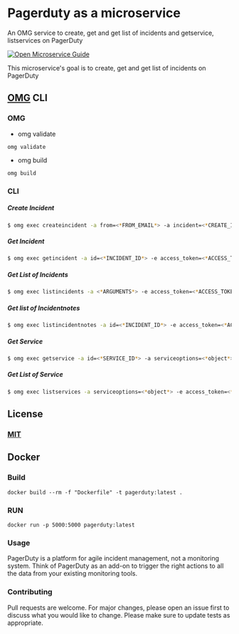 # Pagerduty as a microservice
An OMG service to create, get and get list of incidents and getservice, listservices on PagerDuty

[![Open Microservice Guide](https://img.shields.io/badge/OMG-enabled-brightgreen.svg?style=for-the-badge)](https://microservice.guide)

This microservice's goal is to create, get and get list of incidents on PagerDuty

## [OMG](hhttps://microservice.guide) CLI

### OMG

* omg validate
```
omg validate
```
* omg build
```
omg build
```

### CLI

##### Create Incident
```sh
$ omg exec createincident -a from=<*FROM_EMAIL*> -a incident=<*CREATE_INCIDENT_OBJECT*> -e access_token=<*ACCESS_TOKEN*>
```
##### Get Incident
```sh
$ omg exec getincident -a id=<*INCIDENT_ID*> -e access_token=<*ACCESS_TOKEN*>
```
##### Get List of Incidents
```sh
$ omg exec listincidents -a <*ARGUMENTS*> -e access_token=<*ACCESS_TOKEN*>
```
##### Get list of Incidentnotes
```sh
$ omg exec listincidentnotes -a id=<*INCIDENT_ID*> -e access_token=<*ACCESS_TOKEN*>
```
##### Get Service
```sh
$ omg exec getservice -a id=<*SERVICE_ID*> -a serviceoptions=<*object*> -e access_token=<*ACCESS_TOKEN*>
```
##### Get List of Service
```sh
$ omg exec listservices -a serviceoptions=<*object*> -e access_token=<*ACCESS_TOKEN*>
```

## License
### [MIT](https://choosealicense.com/licenses/mit/)

## Docker
### Build
```
docker build --rm -f "Dockerfile" -t pagerduty:latest .
```
### RUN
```
docker run -p 5000:5000 pagerduty:latest
```

### Usage
PagerDuty is a platform for agile incident management, not a monitoring system. Think of PagerDuty as an add-on to trigger the right actions to all the data from your existing monitoring tools.

### Contributing
Pull requests are welcome. For major changes, please open an issue first to discuss what you would like to change.
Please make sure to update tests as appropriate.

